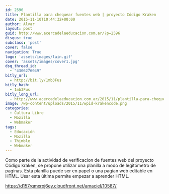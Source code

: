 ```yaml
---
id: 2596
title: Plantilla para chequear fuentes web | proyecto Código Kraken
date: 2015-11-10T10:44:32+00:00
author: Alvar
layout: post
guid: http://www.acercadelaeducacion.com.ar/?p=2596
disqus: true
subclass: 'post'
cover: false
navigation: True
logo: 'assets/images/lain.gif'
cover: 'assets/images/cover1.jpg'
dsq_thread_id:
  - "4306276049"
bitly_url:
  - http://bit.ly/1mb3Fus
bitly_hash:
  - 1mb3Fus
bitly_long_url:
  - http://www.acercadelaeducacion.com.ar/2015/11/plantilla-para-chequear-fuentes-web-proyecto-codigo-kraken/
image: /wp-content/uploads/2015/11/wpid-krakencode.png
categories:
  - Cultura Libre
  - Mozilla
  - Webmaker
tags:
  - Educación
  - Mozilla
  - Thimble
  - Webmaker
---
```

Como parte de la actividad de verificacion de fuentes web del proyecto Código kraken, se propone utilizar una planilla a modo de legitómetro de paginas. Esta planilla puede ser en papel o una pagian web editable en HTML. Usar esta última permite empezar a aprender HTML.

<a href="https://d157rqmxrxj6ey.cloudfront.net/amaciel/10587/">https://d157rqmxrxj6ey.cloudfront.net/amaciel/10587/</a>
